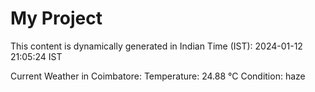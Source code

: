 # My Project

This content is dynamically generated in Indian Time (IST): 2024-01-12 21:05:24 IST


Current Weather in Coimbatore:
Temperature: 24.88 °C
Condition: haze
